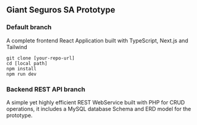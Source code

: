 ## Giant Seguros SA Prototype

### Default branch
A complete frontend React Application built with TypeScript, Next.js and Tailwind

`git clone [your-repo-url]`  
`cd [local path]`  
`npm install`  
`npm run dev`

### Backend REST API branch
A simple yet highly efficient REST WebService built with PHP for CRUD operations, it includes a MySQL database Schema and ERD model for the prototype.
